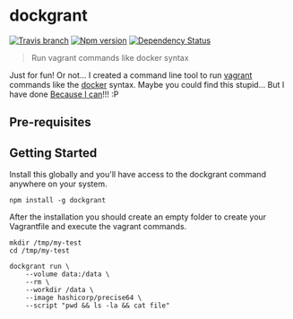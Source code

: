 # dockgrant 

[![Travis branch](https://img.shields.io/travis/ferranvila/dockgrant/master.svg)](https://travis-ci.org/ferranvila/dockgrant) [![Npm version](http://img.shields.io/npm/v/dockgrant.svg)](https://www.npmjs.com/package/dockgrant) [![Dependency Status](http://img.shields.io/david/ferranvila/dockgrant.svg)](https://david-dm.org/ferranvila/dockgrant) 

> Run vagrant commands like docker syntax

Just for fun! Or not... I created a command line tool to run [vagrant](https://www.vagrantup.com/) commands like the [docker](https://www.docker.com/) syntax. Maybe you could find this stupid... But I have done [Because I can](https://github.com/krzyzanowskim/CryptoSwift#why)!!! :P

## Pre-requisites

## Getting Started

Install this globally and you'll have access to the dockgrant command anywhere on your system.

```shell
npm install -g dockgrant
```

After the installation you should create an empty folder to create your Vagrantfile and execute the vagrant commands.
 
```shell
mkdir /tmp/my-test
cd /tmp/my-test

dockgrant run \
    --volume data:/data \
    --rm \
    --workdir /data \
    --image hashicorp/precise64 \
    --script "pwd && ls -la && cat file"
```
